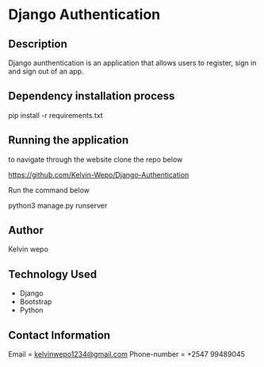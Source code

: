 
# Django Authentication

## Description

Django aunthentication is an application that allows users to register, sign in and sign out of an app.

## Dependency installation process

pip install -r requirements.txt

## Running the application
to navigate through the website  clone the repo  below

https://github.com/Kelvin-Wepo/Django-Authentication 

Run the command below

python3 manage.py runserver

## Author 
Kelvin wepo

## Technology Used
* Django
* Bootstrap
* Python

## Contact Information
Email = kelvinwepo1234@gmail.com
Phone-number = +2547 99489045
